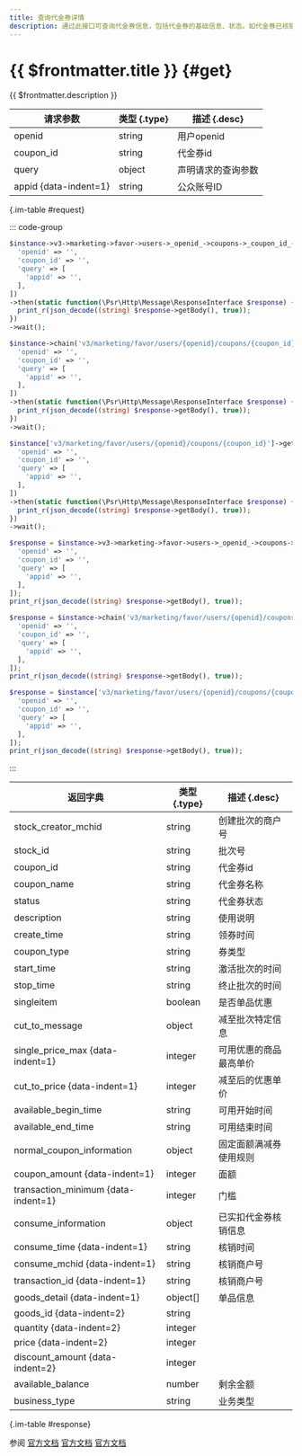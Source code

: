 ```yaml
---
title: 查询代金券详情
description: 通过此接口可查询代金券信息，包括代金券的基础信息、状态。如代金券已核销，会包括代金券核销的订单信息（订单号、单品信息等）。
---
```


# {{ $frontmatter.title }} {#get}

{{ $frontmatter.description }}

| 请求参数 | 类型 {.type} | 描述 {.desc}
| --- | --- | ---
| openid | string | 用户openid
| coupon_id | string | 代金券id
| query | object | 声明请求的查询参数
| appid {data-indent=1} | string | 公众账号ID

{.im-table #request}

::: code-group

```php [异步纯链式]
$instance->v3->marketing->favor->users->_openid_->coupons->_coupon_id_->getAsync([
  'openid' => '',
  'coupon_id' => '',
  'query' => [
    'appid' => '',
  ],
])
->then(static function(\Psr\Http\Message\ResponseInterface $response) {
  print_r(json_decode((string) $response->getBody(), true));
})
->wait();
```

```php [异步声明式]
$instance->chain('v3/marketing/favor/users/{openid}/coupons/{coupon_id}')->getAsync([
  'openid' => '',
  'coupon_id' => '',
  'query' => [
    'appid' => '',
  ],
])
->then(static function(\Psr\Http\Message\ResponseInterface $response) {
  print_r(json_decode((string) $response->getBody(), true));
})
->wait();
```

```php [异步属性式]
$instance['v3/marketing/favor/users/{openid}/coupons/{coupon_id}']->getAsync([
  'openid' => '',
  'coupon_id' => '',
  'query' => [
    'appid' => '',
  ],
])
->then(static function(\Psr\Http\Message\ResponseInterface $response) {
  print_r(json_decode((string) $response->getBody(), true));
})
->wait();
```

```php [同步纯链式]
$response = $instance->v3->marketing->favor->users->_openid_->coupons->_coupon_id_->get([
  'openid' => '',
  'coupon_id' => '',
  'query' => [
    'appid' => '',
  ],
]);
print_r(json_decode((string) $response->getBody(), true));
```

```php [同步声明式]
$response = $instance->chain('v3/marketing/favor/users/{openid}/coupons/{coupon_id}')->get([
  'openid' => '',
  'coupon_id' => '',
  'query' => [
    'appid' => '',
  ],
]);
print_r(json_decode((string) $response->getBody(), true));
```

```php [同步属性式]
$response = $instance['v3/marketing/favor/users/{openid}/coupons/{coupon_id}']->get([
  'openid' => '',
  'coupon_id' => '',
  'query' => [
    'appid' => '',
  ],
]);
print_r(json_decode((string) $response->getBody(), true));
```

:::

| 返回字典 | 类型 {.type} | 描述 {.desc}
| --- | --- | ---
| stock_creator_mchid | string | 创建批次的商户号
| stock_id | string | 批次号
| coupon_id | string | 代金券id
| coupon_name | string | 代金券名称
| status | string | 代金券状态
| description | string | 使用说明
| create_time | string | 领券时间
| coupon_type | string | 券类型
| start_time | string | 激活批次的时间
| stop_time | string | 终止批次的时间
| singleitem | boolean | 是否单品优惠
| cut_to_message | object | 减至批次特定信息
| single_price_max {data-indent=1} | integer | 可用优惠的商品最高单价
| cut_to_price {data-indent=1} | integer | 减至后的优惠单价
| available_begin_time | string | 可用开始时间
| available_end_time | string | 可用结束时间
| normal_coupon_information | object | 固定面额满减券使用规则
| coupon_amount {data-indent=1} | integer | 面额
| transaction_minimum {data-indent=1} | integer | 门槛
| consume_information | object | 已实扣代金券核销信息
| consume_time {data-indent=1} | string | 核销时间
| consume_mchid {data-indent=1} | string | 核销商户号
| transaction_id {data-indent=1} | string | 核销商户号
| goods_detail {data-indent=1} | object[] | 单品信息
| goods_id {data-indent=2} | string | 
| quantity {data-indent=2} | integer | 
| price {data-indent=2} | integer | 
| discount_amount {data-indent=2} | integer | 
| available_balance | number | 剩余金额
| business_type | string | 业务类型

{.im-table #response}

参阅 [官方文档](https://pay.weixin.qq.com/docs/merchant/apis/cash-coupons/coupon/query-coupon.html) [官方文档](https://pay.weixin.qq.com/docs/partner/apis/cash-coupons/coupon/query-coupon.html) [官方文档](https://pay.weixin.qq.com/wiki/doc/apiv3/wxpay/marketing/convention/chapter3_6.shtml)
